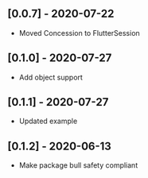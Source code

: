 ## [0.0.7] - 2020-07-22
* Moved Concession to FlutterSession

## [0.1.0] - 2020-07-27
* Add object support

## [0.1.1] - 2020-07-27
* Updated example

## [0.1.2] - 2020-06-13
* Make package bull safety compliant